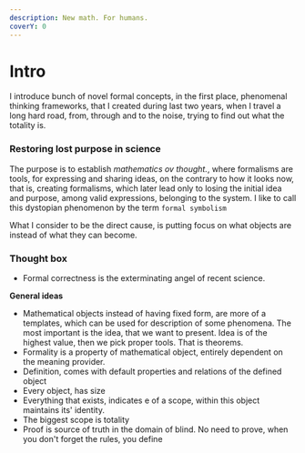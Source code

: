 ```yaml
---
description: New math. For humans.
coverY: 0
---
```


# Intro

I introduce bunch of novel formal concepts, in the first place, phenomenal thinking frameworks, that I created during last two years, when I travel a long hard road, from, through and to the noise, trying to find out what the totality is.

### Restoring lost purpose in science

The purpose is to establish _mathematics ov thought._, where formalisms are tools, for expressing and sharing ideas, on the contrary to how it looks now, that is, creating formalisms, which later lead only to losing the initial idea and purpose, among valid expressions, belonging to the system. I like to call this dystopian phenomenon by the term `formal symbolism`

What I consider to be the direct cause, is putting focus on what objects are instead of what they can become.

### Thought box

* Formal correctness is the exterminating angel of recent science.&#x20;

**General ideas**

* Mathematical objects instead of having fixed form, are more of a templates, which can be used for description of some phenomena. The most important is the idea, that we want to present. Idea is of the highest value, then we pick proper tools. That is theorems.
* Formality is a property of mathematical object, entirely dependent on the meaning provider.
* Definition, comes with default properties and relations of the defined object
* Every object, has size
* Everything that exists, indicates e of a scope, within this object maintains its' identity.
* The biggest scope is totality&#x20;
* Proof is source of truth in the domain of blind. No need to prove, when you don't forget the rules, you define
